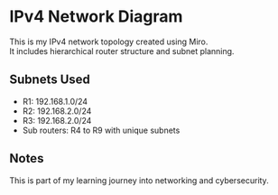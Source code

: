 # IPv4 Network Diagram

This is my IPv4 network topology created using Miro.  
It includes hierarchical router structure and subnet planning.

## Subnets Used
- R1: 192.168.1.0/24
- R2: 192.168.2.0/24
- R3: 192.168.2.0/24
- Sub routers: R4 to R9 with unique subnets

## Notes
This is part of my learning journey into networking and cybersecurity.
